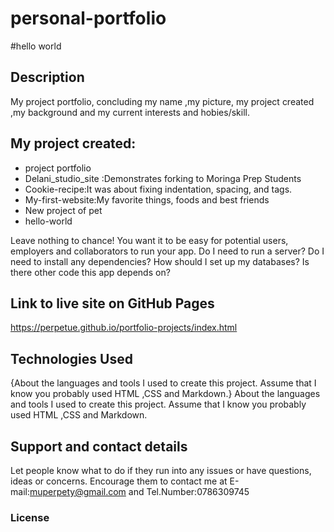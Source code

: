 # personal-portfolio
#hello world
## Description
My project portfolio, concluding my name ,my picture,  my project created ,my background and my current interests and hobies/skill.
## My project created:
* project portfolio
* Delani_studio_site :Demonstrates forking to Moringa Prep Students
* Cookie-recipe:It was about fixing indentation, spacing, and tags.
* My-first-website:My favorite things, foods and best friends
* New project of pet
* hello-world

Leave nothing to chance! You want it to be easy for potential users, employers and collaborators to run your app. Do I need to run a server? Do I need to install any dependencies? How should I set up my databases? Is there other code this app depends on?
## Link to live site on GitHub Pages
https://perpetue.github.io/portfolio-projects/index.html
## Technologies Used
{About the languages and tools I used to create this project. Assume that I know you probably used HTML ,CSS and Markdown.}
About the languages and tools I used to create this project. Assume that I know you probably used HTML ,CSS and Markdown.
## Support and contact details
Let people know what to do if they run into any issues or have questions, ideas or concerns.  Encourage them to contact me at E-mail:muperpety@gmail.com and Tel.Number:0786309745
### License